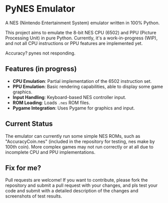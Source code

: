 # PyNES Emulator

A NES (Nintendo Entertainment System) emulator written in 100% Python.

This project aims to emulate the 8-bit NES CPU (6502) and PPU (Picture Processing Unit) in pure Python. Currently, it's a work-in-progress (WIP), and not all CPU instructions or PPU features are implemented yet.

Accuracy?
pynes not responding.

## Features (in progress)

* **CPU Emulation**: Partial implementation of the 6502 instruction set.
* **PPU Emulation**: Basic rendering capabilities, able to display some game graphics.
* **Input Handling**: Keyboard-based NES controller input.
* **ROM Loading**: Loads `.nes` ROM files.
* **Pygame Integration**: Uses Pygame for graphics and input.

## Current Status

The emulator can currently run some simple NES ROMs, such as "AccuracyCoin.nes" (included in the repository for testing, nes make by 100th coin). More complex games may not run correctly or at all due to incomplete CPU and PPU implementations.

## Fix for me?

Pull requests are welcome! If you want to contribute, please fork the repository and submit a pull request with your changes, and pls test your code and submit with a detailed description of the changes and screenshots of test results.
